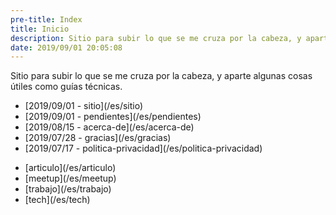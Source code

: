 ```yaml
---
pre-title: Index
title: Inicio
description: Sitio para subir lo que se me cruza por la cabeza, y aparte algunas cosas útiles como guías técnicas
date: 2019/09/01 20:05:08
---
```


Sitio para subir lo que se me cruza por la cabeza, y aparte algunas cosas útiles como guías técnicas.

<nav id="file">
	<ul>
		<li>[<span class="mobile-hide">2019/09/01 - </span>sitio](/es/sitio)</li>
		<li>[<span class="mobile-hide">2019/09/01 - </span>pendientes](/es/pendientes)</li>
		<li>[<span class="mobile-hide">2019/08/15 - </span>acerca-de](/es/acerca-de)</li>
		<li>[<span class="mobile-hide">2019/07/28 - </span>gracias](/es/gracias)</li>
		<li>[<span class="mobile-hide">2019/07/17 - </span>politica-privacidad](/es/politica-privacidad)</li>
	</ul>
</nav>
<nav id="dir">
	<ul>
		<li>[articulo](/es/articulo)</li>
		<li>[meetup](/es/meetup)</li>
		<li>[trabajo](/es/trabajo)</li>
		<li>[tech](/es/tech)</li>
	</ul>
</nav>
